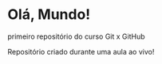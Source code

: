# Olá, Mundo!
 primeiro repositório do curso Git x GitHub

Repositório criado durante uma aula ao vivo!